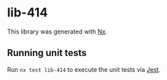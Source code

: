 # lib-414

This library was generated with [Nx](https://nx.dev).

## Running unit tests

Run `nx test lib-414` to execute the unit tests via [Jest](https://jestjs.io).
